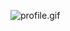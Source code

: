 ![profile.gif](http://upload-images.jianshu.io/upload_images/1338042-b52f211eae7a1077.gif?imageMogr2/auto-orient/strip)
